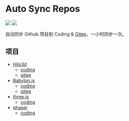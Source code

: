 # Auto Sync Repos 
[![][coding-img]][coding-url] [![][gitee-img]][gitee-url]

自动同步 Github 项目到 Coding & [Gitee](https://gitee.com/fork-open-source)，一小时同步一次。

## 项目

* [Hilo3d](https://github.com/hiloteam/Hilo3d)
  * [coding](https://coding.net/u/06wj/p/Hilo3d/git)
  * [gitee](https://gitee.com/fork-open-source/Hilo3d)
* [Babylon.js](https://github.com/BabylonJS/Babylon.js)
  * [coding](https://coding.net/u/06wj/p/Babylon.js/git)
  * [gitee](https://gitee.com/fork-open-source/Babylon.js)
* [three.js](https://github.com/mrdoob/three.js)
  * [coding](https://coding.net/u/06wj/p/three.js/git)
* [phaser](https://github.com/photonstorm/phaser)
  * [coding](https://coding.net/u/06wj/p/phaser/git)

[coding-img]: https://github.com/06wj/syncRepos/workflows/Sync%20Coding/badge.svg
[coding-url]: https://github.com/06wj/syncRepos/actions?query=workflow%3A%22Sync+Coding%22
[gitee-img]: https://github.com/06wj/syncRepos/workflows/Sync%20Gitee/badge.svg
[gitee-url]: https://github.com/06wj/syncRepos/actions?query=workflow%3A%22Sync+Gitee%22


